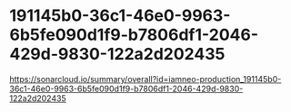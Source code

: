 # 191145b0-36c1-46e0-9963-6b5fe090d1f9-b7806df1-2046-429d-9830-122a2d202435
https://sonarcloud.io/summary/overall?id=iamneo-production_191145b0-36c1-46e0-9963-6b5fe090d1f9-b7806df1-2046-429d-9830-122a2d202435
